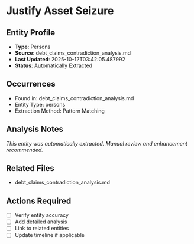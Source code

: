 # Justify Asset Seizure

## Entity Profile
- **Type**: Persons
- **Source**: debt_claims_contradiction_analysis.md
- **Last Updated**: 2025-10-12T03:42:05.487992
- **Status**: Automatically Extracted

## Occurrences
- Found in: debt_claims_contradiction_analysis.md
- Entity Type: persons
- Extraction Method: Pattern Matching

## Analysis Notes
*This entity was automatically extracted. Manual review and enhancement recommended.*

## Related Files
- debt_claims_contradiction_analysis.md

## Actions Required
- [ ] Verify entity accuracy
- [ ] Add detailed analysis
- [ ] Link to related entities
- [ ] Update timeline if applicable
